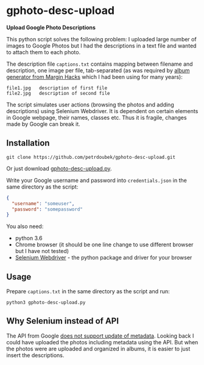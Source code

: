 # gphoto-desc-upload

**Upload Google Photo Descriptions**

This python script solves the following problem: I uploaded large number of images to Google Photos but I had the descriptions in a text file and wanted to attach them to each photo.

The description file `captions.txt` contains mapping between filename and description, one image per file, tab-separated (as was required by [album generator from Margin Hacks](http://marginalhacks.com/Hacks/album/) which I had been using for many years):

```
file1.jpg   description of first file
file2.jpg   description of second file
```

The script simulates user actions (browsing the photos and adding descriptions) using Selenium Webdriver. It is dependent on certain elements in Google webpage, their names, classes etc. Thus it is fragile, changes made by Google can break it.

## Installation

```
git clone https://github.com/petrdoubek/gphoto-desc-upload.git
```

Or just download [gphoto-desc-upload.py](https://raw.githubusercontent.com/petrdoubek/gphoto-desc-upload/master/gphoto-desc-upload.py). 

Write your Google username and password into `credentials.json` in the same directory as the script:

```json
{
  "username": "someuser",
  "password": "somepassword"
}
```

You also need:

- python 3.6
- Chrome browser (it should be one line change to use different browser but I have not tested)
- [Selenium Webdriver](https://seleniumhq.github.io/selenium/docs/api/py/index.html) - the python package and driver for your browser

## Usage

Prepare `captions.txt` in the same directory as the script and run:

```
python3 gphoto-desc-upload.py
```

## Why Selenium instead of API

The API from Google [does not support update of metadata](https://developers.google.com/picasa-web/docs/3.0/releasenotes). Looking back I could have uploaded the photos including metadata using the API. But when the photos were are uploaded and organized in albums, it is easier to just insert the descriptions.
